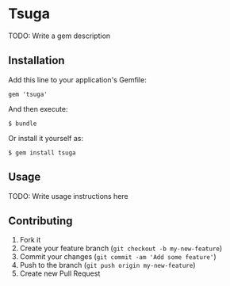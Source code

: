 # Tsuga

TODO: Write a gem description

## Installation

Add this line to your application's Gemfile:

    gem 'tsuga'

And then execute:

    $ bundle

Or install it yourself as:

    $ gem install tsuga

## Usage

TODO: Write usage instructions here

## Contributing

1. Fork it
2. Create your feature branch (`git checkout -b my-new-feature`)
3. Commit your changes (`git commit -am 'Add some feature'`)
4. Push to the branch (`git push origin my-new-feature`)
5. Create new Pull Request
